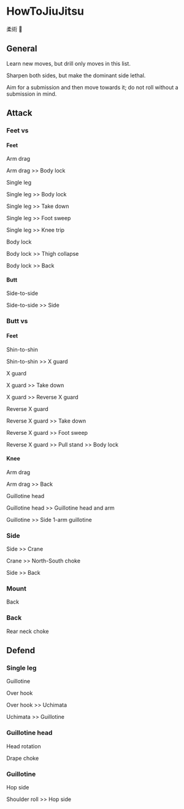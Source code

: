 # HowToJiuJitsu

柔術 🥋

## General

Learn new moves, but drill only moves in this list.

Sharpen both sides, but make the dominant side lethal.

Aim for a submission and then move towards it; do not roll without a submission in mind.

## Attack

### Feet vs

#### Feet

Arm drag

Arm drag >> Body lock

Single leg

Single leg >> Body lock

Single leg >> Take down

Single leg >> Foot sweep

Single leg >> Knee trip

Body lock

Body lock >> Thigh collapse

Body lock >> Back

#### Butt

Side-to-side

Side-to-side >> Side

### Butt vs

#### Feet

Shin-to-shin

Shin-to-shin >> X guard

X guard

X guard >> Take down

X guard >> Reverse X guard

Reverse X guard

Reverse X guard >> Take down

Reverse X guard >> Foot sweep

Reverse X guard >> Pull stand >> Body lock

#### Knee

Arm drag

Arm drag >> Back

Guillotine head

Guillotine head >> Guillotine head and arm

Guillotine >> Side 1-arm guillotine

### Side

Side >> Crane

Crane >> North-South choke

Side >> Back

### Mount

Back

### Back

Rear neck choke

## Defend

### Single leg

Guillotine

Over hook

Over hook >> Uchimata

Uchimata >> Guillotine

### Guillotine head

Head rotation

Drape choke

### Guillotine

Hop side

Shoulder roll >> Hop side

